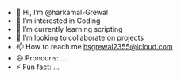 - 👋 Hi, I’m @harkamal-Grewal
- 👀 I’m interested in Coding
- 🌱 I’m currently learning scripting
- 💞️ I’m looking to collaborate on projects
- 📫 How to reach me hsgrewal2355@icloud.com
- 😄 Pronouns: ...
- ⚡ Fun fact: ...

<!---
harkamal-Grewal/harkamal-Grewal is a ✨ special ✨ repository because its `README.md` (this file) appears on your GitHub profile.
You can click the Preview link to take a look at your changes.
--->
